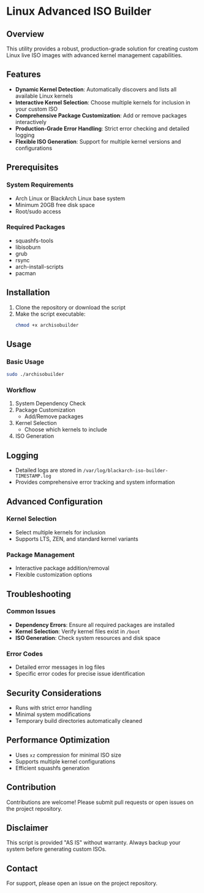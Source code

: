 # Linux Advanced ISO Builder

## Overview

This utility provides a robust, production-grade solution for creating custom Linux live ISO images with advanced kernel management capabilities.

## Features

- **Dynamic Kernel Detection**: Automatically discovers and lists all available Linux kernels
- **Interactive Kernel Selection**: Choose multiple kernels for inclusion in your custom ISO
- **Comprehensive Package Customization**: Add or remove packages interactively
- **Production-Grade Error Handling**: Strict error checking and detailed logging
- **Flexible ISO Generation**: Support for multiple kernel versions and configurations

## Prerequisites

### System Requirements
- Arch Linux or BlackArch Linux base system
- Minimum 20GB free disk space
- Root/sudo access

### Required Packages
- squashfs-tools
- libisoburn
- grub
- rsync
- arch-install-scripts
- pacman

## Installation

1. Clone the repository or download the script
2. Make the script executable:
   ```bash
   chmod +x archisobuilder
   ```

## Usage

### Basic Usage
```bash
sudo ./archisobuilder
```

### Workflow
1. System Dependency Check
2. Package Customization
   - Add/Remove packages
3. Kernel Selection
   - Choose which kernels to include
4. ISO Generation

## Logging

- Detailed logs are stored in `/var/log/blackarch-iso-builder-TIMESTAMP.log`
- Provides comprehensive error tracking and system information

## Advanced Configuration

### Kernel Selection
- Select multiple kernels for inclusion
- Supports LTS, ZEN, and standard kernel variants

### Package Management
- Interactive package addition/removal
- Flexible customization options

## Troubleshooting

### Common Issues
- **Dependency Errors**: Ensure all required packages are installed
- **Kernel Selection**: Verify kernel files exist in `/boot`
- **ISO Generation**: Check system resources and disk space

### Error Codes
- Detailed error messages in log files
- Specific error codes for precise issue identification

## Security Considerations
- Runs with strict error handling
- Minimal system modifications
- Temporary build directories automatically cleaned

## Performance Optimization
- Uses `xz` compression for minimal ISO size
- Supports multiple kernel configurations
- Efficient squashfs generation

## Contribution

Contributions are welcome! Please submit pull requests or open issues on the project repository.

## Disclaimer

This script is provided "AS IS" without warranty. Always backup your system before generating custom ISOs.

## Contact

For support, please open an issue on the project repository.
